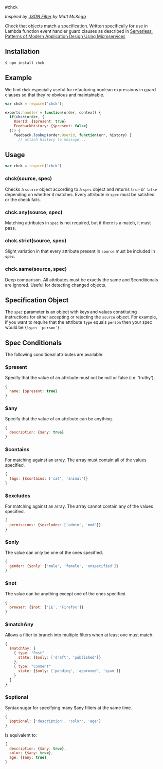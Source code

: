 #chck

_Inspired by [JSON Filter](https://github.com/mmckegg/json-filter) by Matt McKegg_

Check that objects match a specification. Written specifically for use in Lambda function event handler guard clauses as described in [Serverless: Patterns of Modern Application Design Using Microservices ](http://leanpub.com/serverless)

## Installation

```shell
$ npm install chck
```

## Example

We find `chck` especially useful for refactoring boolean expressions in guard clauses so that they're obvious and maintainable.

```js
var chck = require('chck');

exports.handler = function(order, context) {
  if(chck(order, {
    UserId: {$present: true}
    FeedbackHistory: {$present: false}
  })) {
    feedback.lookup(order.UserId, function(err, history) {
      // attach history to message...

```

## Usage

```js
var chck = require('chck')
```

### chck(source, spec)

Checks a `source` object according to a `spec` object and returns `true` or `false` depending on whether it matches. Every attribute in `spec` must be satisfied or the check fails.

### chck.any(source, spec)
Matching attributes in `spec` is not required, but if there is a match, it must pass.

### chck.strict(source, spec)
Slight variation in that every attribute present in `source` must be included in `spec`.

### chck.same(source, spec)
Deep comparison. All attributes must be exactly the same and $conditionals are ignored. Useful for detecting changed objects.

## Specification Object

The `spec` parameter is an object with keys and values constituting instructions for either accepting or rejecting the `source` object. For example, if you want to require that the attribute `type` equals `person` then your spec would be `{type: 'person'}`. 

## Spec Conditionals

The following conditional attributes are available:

### $present

Specify that the value of an attribute must not be null or false (i.e. 'truthy'). 

```js
{
  name: {$present: true}
}
```

### $any

Specify that the value of an attribute can be anything.

```js
{
  description: {$any: true}
}
```

### $contains

For matching against an array. The array must contain all of the values specified.

```js
{
  tags: {$contains: ['cat', 'animal']}
}
```

### $excludes

For matching against an array. The array cannot contain any of the values specified.

```js
{
  permissions: {$excludes: ['admin', 'mod']}
}
```

### $only

The value can only be one of the ones specified.

```js
{
  gender: {$only: ['male', 'female', 'unspecified']}
}
```

### $not

The value can be anything except one of the ones specified.

```js
{
  browser: {$not: ['IE', 'Firefox']}
}
```

### $matchAny

Allows a filter to branch into multiple filters when at least one must match.

```js
{
  $matchAny: [
    { type: "Post"
      state: {$only: ['draft', 'published']}
    },
    { type: "Comment"
      state: {$only: ['pending', 'approved', 'spam']}
    }
  ]
}
```

### $optional

Syntax sugar for specifying many $any filters at the same time.

```js
{
  $optional: ['description', 'color', 'age']
}
```

Is equivalent to:

```js
{
  description: {$any: true},
  color: {$any: true},
  age: {$any: true}
}
```